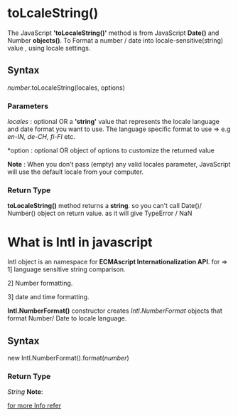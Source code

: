 # toLcaleString()
The JavaScript **'toLocaleString()'** method is from JavaScript **Date()** and Number **objects()**.
To Format a number / date into locale-sensitive(string) value , using locale settings.

## Syntax
*number*.toLocaleString(locales, options)

### Parameters
*locales* : optional OR 
      a **'string'** value that represents the locale language and date format you want to use. The language specific format to use => e.g *en-IN, de-CH, fi-FI* etc.<br>

  *option : optional OR
        object of options to customize the returned value    

**Note** : When you don’t pass (empty) any valid locales parameter, JavaScript will use the default locale from your computer.

### Return Type
**toLocaleString()** method returns a **string**. so you can't call Date()/ Number() object on return value. as it will give TypeError / NaN

# What is Intl in javascript

Intl object is an namespace for **ECMAscript Internationalization API**. for => 
1] language sensitive string comparison.

2] Number formatting.

3] date and time formatting. 

**Intl.NumberFormat()**  constructor creates *Intl.NumberFormat* objects that format Number/ Date to locale language.
## Syntax 
new Intl.NumberFormat().format(*number*)

### Return Type
*String*
**Note**: 

[for more Info refer](https://developer.mozilla.org/en-US/docs/Web/JavaScript/Reference/Global_Objects/Intl/NumberFormat)

